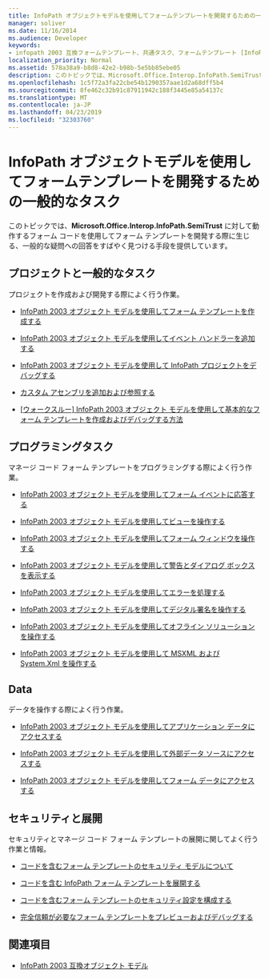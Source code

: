 ```yaml
---
title: InfoPath オブジェクトモデルを使用してフォームテンプレートを開発するための一般的なタスク
manager: soliver
ms.date: 11/16/2014
ms.audience: Developer
keywords:
- infopath 2003 互換フォームテンプレート、共通タスク、フォームテンプレート [InfoPath 2007]、2003互換を開発するための一般的なタスク
localization_priority: Normal
ms.assetid: 578a38a9-b8d8-42e2-b98b-5e5bb85ebe05
description: このトピックでは、Microsoft.Office.Interop.InfoPath.SemiTrust に対して動作するフォーム コードを使用してフォーム テンプレートを開発する際に生じる、一般的な疑問への回答をすばやく見つける手段を提供しています。
ms.openlocfilehash: 1c5f72a3fa22cbe54b1290357aae1d2a68dff5b4
ms.sourcegitcommit: 8fe462c32b91c87911942c188f3445e85a54137c
ms.translationtype: MT
ms.contentlocale: ja-JP
ms.lasthandoff: 04/23/2019
ms.locfileid: "32303760"
---
```

# <a name="common-tasks-for-developing-form-templates-using-the-infopath-object-model"></a>InfoPath オブジェクトモデルを使用してフォームテンプレートを開発するための一般的なタスク

このトピックでは、**Microsoft.Office.Interop.InfoPath.SemiTrust** に対して動作するフォーム コードを使用してフォーム テンプレートを開発する際に生じる、一般的な疑問への回答をすばやく見つける手段を提供しています。 
  
## <a name="projects-and-general-tasks"></a>プロジェクトと一般的なタスク

プロジェクトを作成および開発する際によく行う作業。
  
- [InfoPath 2003 オブジェクト モデルを使用してフォーム テンプレートを作成する](how-to-create-a-form-template-using-the-infopath-2003-object-model.md)
    
- [InfoPath 2003 オブジェクト モデルを使用してイベント ハンドラーを追加する](how-to-add-an-event-handler-using-the-infopath-2003-object-model.md)
    
- [InfoPath 2003 オブジェクト モデルを使用して InfoPath プロジェクトをデバッグする](how-to-debug-infopath-projects-using-the-infopath-2003-object-model.md)
    
- [カスタム アセンブリを追加および参照する](how-to-add-and-reference-custom-assemblies.md)
    
- [[ウォークスルー] InfoPath 2003 オブジェクト モデルを使用して基本的なフォーム テンプレートを作成およびデバッグする方法](walkthrough-create-and-debug-basic-form-template-using-infopath-object-model.md)
    
## <a name="programming-tasks"></a>プログラミングタスク

マネージ コード フォーム テンプレートをプログラミングする際によく行う作業。
  
- [InfoPath 2003 オブジェクト モデルを使用してフォーム イベントに応答する](how-to-respond-to-form-events-using-the-infopath-2003-object-model.md)
    
- [InfoPath 2003 オブジェクト モデルを使用してビューを操作する](how-to-work-with-views-using-the-infopath-2003-object-model.md)
    
- [InfoPath 2003 オブジェクト モデルを使用してフォーム ウィンドウを操作する](how-to-work-with-form-windows-using-the-infopath-2003-object-model.md)
    
- [InfoPath 2003 オブジェクト モデルを使用して警告とダイアログ ボックスを表示する](how-to-display-alerts-and-dialog-boxes-using-the-infopath-2003-object-model.md)
    
- [InfoPath 2003 オブジェクト モデルを使用してエラーを処理する](how-to-handle-errors-using-the-infopath-2003-object-model.md)
    
- [InfoPath 2003 オブジェクト モデルを使用してデジタル署名を操作する](how-to-work-with-digital-signatures-using-the-infopath-2003-object-model.md)
    
- [InfoPath 2003 オブジェクト モデルを使用してオフライン ソリューションを操作する](how-to-work-with-offline-solutions-using-the-infopath-2003-object-model.md)
    
- [InfoPath 2003 オブジェクト モデルを使用して MSXML および System.Xml を操作する](working-with-msxml-and-system-xml-using-the-infopath-2003-object-model.md)
    
## <a name="data"></a>Data

データを操作する際によく行う作業。
  
- [InfoPath 2003 オブジェクト モデルを使用してアプリケーション データにアクセスする](how-to-access-application-data-using-the-infopath-2003-object-model.md)
    
- [InfoPath 2003 オブジェクト モデルを使用して外部データ ソースにアクセスする](how-to-access-external-data-sources-using-the-infopath-2003-object-model.md)
    
- [InfoPath 2003 オブジェクト モデルを使用してフォーム データにアクセスする](how-to-access-form-data-using-the-infopath-2003-object-model.md)
    
## <a name="security-and-deployment"></a>セキュリティと展開

セキュリティとマネージ コード フォーム テンプレートの展開に関してよく行う作業と情報。
  
- [コードを含むフォーム テンプレートのセキュリティ モデルについて](about-the-security-model-for-form-templates-with-code.md)
    
- [コードを含む InfoPath フォーム テンプレートを展開する](how-to-deploy-infopath-form-templates-with-code.md)
    
- [コードを含むフォーム テンプレートのセキュリティ設定を構成する](how-to-configure-security-settings-for-form-templates-with-code.md)
    
- [完全信頼が必要なフォーム テンプレートをプレビューおよびデバッグする](how-to-preview-and-debug-form-templates-that-require-full-trust.md)
    
## <a name="see-also"></a>関連項目

- [InfoPath 2003 互換オブジェクト モデル](infopath-2003-compatible-object-models.md)

